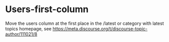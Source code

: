 # Users-first-column

Move the users column at the first place in the /latest or category with latest topics homepage, see 
https://meta.discourse.org/t/discourse-topic-author/111021/8
